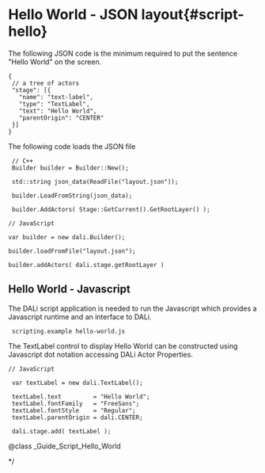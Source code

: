<!--
/**-->

 # Hello World - JSON layout{#script-hello}

 The following JSON code is the minimum required to put the sentence "Hello World" on the screen.

~~~{.json}
{
 // a tree of actors
 "stage": [{
   "name": "text-label",
   "type": "TextLabel",
   "text": "Hello World",
   "parentOrigin": "CENTER"
 }]
}
~~~

 The following code loads the JSON file

~~~{.cpp}
 // C++
 Builder builder = Builder::New();

 std::string json_data(ReadFile("layout.json"));

 builder.LoadFromString(json_data);

 builder.AddActors( Stage::GetCurrent().GetRootLayer() );

 ~~~

 ~~~{.js}
 // JavaScript

 var builder = new dali.Builder();

 builder.loadFromFile("layout.json");

 builder.addActors( dali.stage.getRootLayer )

~~~
 ## Hello World - Javascript

 The DALi script application is needed to run the Javascript which provides a Javascript runtime and an interface to DALi.

~~~
 scripting.example hello-world.js
~~~

 The TextLabel control to display Hello World can be constructed using Javascript dot notation accessing DALi Actor Properties.

~~~{.js}
// JavaScript

 var textLabel = new dali.TextLabel();

 textLabel.text         = "Hello World";
 textLabel.fontFamily   = "FreeSans";
 textLabel.fontStyle    = "Regular";
 textLabel.parentOrigin = dali.CENTER;

 dali.stage.add( textLabel );
~~~

@class _Guide_Script_Hello_World

*/

